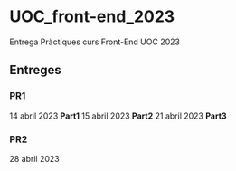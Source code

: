 # UOC_front-end_2023

Entrega Pràctiques curs Front-End UOC 2023

## Entreges
### PR1
14 abril 2023 **Part1**
15 abril 2023 **Part2**
21 abril 2023 **Part3**

### PR2
28 abril 2023
